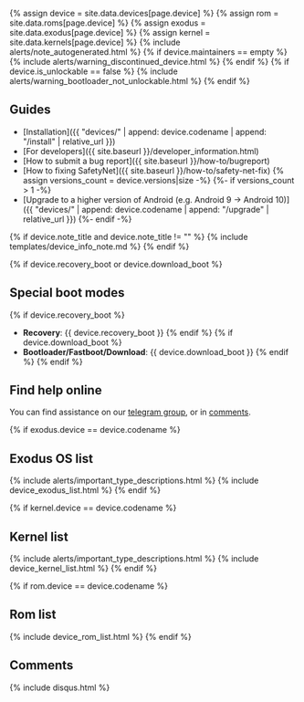{% assign device = site.data.devices[page.device] %}
{% assign rom = site.data.roms[page.device] %}
{% assign exodus = site.data.exodus[page.device] %}
{% assign kernel = site.data.kernels[page.device] %}
{% include alerts/note_autogenerated.html %}
{% if device.maintainers == empty %}
{% include alerts/warning_discontinued_device.html %}
{% endif %}
{% if device.is_unlockable == false %}
{% include alerts/warning_bootloader_not_unlockable.html %}
{% endif %}

## Guides

- [Installation]({{ "devices/" | append: device.codename | append: "/install" | relative_url }})
- [For developers]({{ site.baseurl }}/developer_information.html)
- [How to submit a bug report]({{ site.baseurl }}/how-to/bugreport)
- [How to fixing SafetyNet]({{ site.baseurl }}/how-to/safety-net-fix)
{% assign versions_count = device.versions|size -%}
{%- if versions_count > 1 -%}
- [Upgrade to a higher version of Android (e.g. Android 9 -> Android 10)]({{ "devices/" | append: device.codename | append: "/upgrade" | relative_url }})
{%- endif -%}

{% if device.note_title and device.note_title != "" %}
{% include templates/device_info_note.md %}
{% endif %}

{% if device.recovery_boot or device.download_boot %}
## Special boot modes

{% if device.recovery_boot %}
* **Recovery**: {{ device.recovery_boot }}
{% endif %}
{% if device.download_boot %}
* **Bootloader/Fastboot/Download**: {{ device.download_boot }}
{% endif %}
{% endif %}

## Find help online

You can find assistance on our [telegram group](https://t.me/craft_rom), or in [comments](#comments).

{% if exodus.device == device.codename %}
## Exodus OS list
{% include alerts/important_type_descriptions.html %}
{% include device_exodus_list.html %}
{% endif %}

{% if kernel.device == device.codename %}
## Kernel list
{% include alerts/important_type_descriptions.html %}
{% include device_kernel_list.html %}
{% endif %}

{% if rom.device == device.codename %}
## Rom list

{% include device_rom_list.html %}
{% endif %}
## Comments

{% include disqus.html %}
